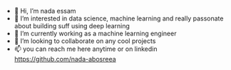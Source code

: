 - 👋 Hi, I’m nada essam
- 👀 I’m interested in data science, machine learning and really passonate about building suff using deep learning
- 🌱 I’m currently working as a machine learning engineer 
- 💞️ I’m looking to collaborate on any cool projects 
- 📫 you can reach me here anytime or on linkedin https://github.com/nada-abosreea

<!---
nadaabosreea/nadaabosreea is a ✨ special ✨ repository because its `README.md` (this file) appears on your GitHub profile.
You can click the Preview link to take a look at your changes.
--->
